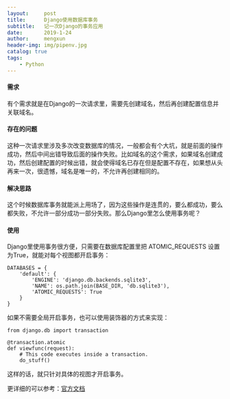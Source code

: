 ```yaml
---
layout:     post
title:      Django使用数据库事务
subtitle:   记一次Django的事务应用
date:       2019-1-24
author:     mengxun
header-img: img/pipenv.jpg
catalog: true
tags:
    - Python
---
```


#### 需求 

有个需求就是在Django的一次请求里，需要先创建域名，然后再创建配置信息并关联域名。

#### 存在的问题

这种一次请求里涉及多次改变数据库的情况，一般都会有个大坑，就是前面的操作成功，然后中间出错导致后面的操作失败。比如域名的这个需求，如果域名创建成功，然后创建配置的时候出错，就会使得域名已存在但是配置不存在，如果想从头再来一次，很遗憾，域名是唯一的，不允许再创建相同的。

#### 解决思路

这个时候数据库事务就能派上用场了，因为这些操作是连贯的，要么都成功，要么都失败，不允许一部分成功一部分失败。那么Django里怎么使用事务呢？

#### 使用

Django里使用事务很方便，只需要在数据库配置里把 ATOMIC_REQUESTS 设置为True，就能对每个视图都开启事务：

```
DATABASES = {
    'default': {
        'ENGINE': 'django.db.backends.sqlite3',
        'NAME': os.path.join(BASE_DIR, 'db.sqlite3'),
        'ATOMIC_REQUESTS': True
    }
}
```

如果不需要全局开启事务，也可以使用装饰器的方式来实现：

```
from django.db import transaction

@transaction.atomic
def viewfunc(request):
    # This code executes inside a transaction.
    do_stuff()
```

这样的话，就只针对具体的视图才开启事务。

更详细的可以参考：[官方文档](https://docs.djangoproject.com/en/1.11/topics/db/transactions/#tying-transactions-to-http-requests)
